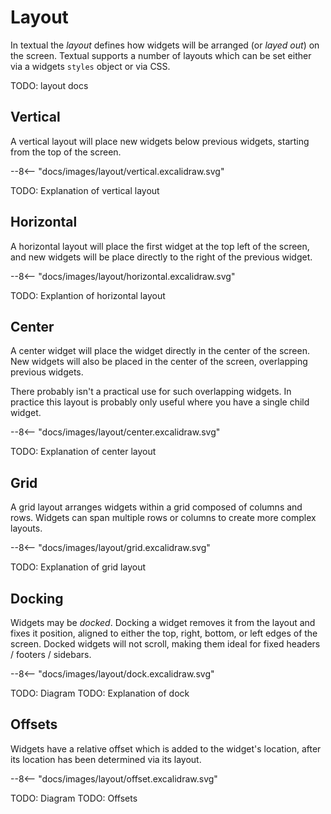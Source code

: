 # Layout

In textual the *layout* defines how widgets will be arranged (or *layed out*) on the screen. Textual supports a number of layouts which can be set either via a widgets `styles` object or via CSS.

TODO: layout docs

## Vertical 

A vertical layout will place new widgets below previous widgets, starting from the top of the screen.

<div class="excalidraw">
--8<-- "docs/images/layout/vertical.excalidraw.svg"
</div>


TODO: Explanation of vertical layout


## Horizontal

A horizontal layout will place the first widget at the top left of the screen, and new widgets will be place directly to the right of the previous widget.

<div class="excalidraw">
--8<-- "docs/images/layout/horizontal.excalidraw.svg"
</div>


TODO: Explantion of horizontal layout

## Center

A center widget will place the widget directly in the center of the screen. New widgets will also be placed in the center of the screen, overlapping previous widgets.

There probably isn't a practical use for such overlapping widgets. In practice this layout is probably only useful where you have a single child widget.

<div class="excalidraw">
--8<-- "docs/images/layout/center.excalidraw.svg"
</div>


TODO: Explanation of center layout

## Grid

A grid layout arranges widgets within a grid composed of columns and rows. Widgets can span multiple rows or columns to create more complex layouts.

<div class="excalidraw">
--8<-- "docs/images/layout/grid.excalidraw.svg"
</div>


TODO: Explanation of grid layout


## Docking

Widgets may be *docked*. Docking a widget removes it from the layout and fixes it position, aligned to either the top, right, bottom, or left edges of the screen. Docked widgets will not scroll, making them ideal for fixed headers / footers / sidebars.

<div class="excalidraw">
--8<-- "docs/images/layout/dock.excalidraw.svg"
</div>


TODO: Diagram
TODO: Explanation of dock

## Offsets

Widgets have a relative offset which is added to the widget's location, after its location has been determined via its layout.

<div class="excalidraw">
--8<-- "docs/images/layout/offset.excalidraw.svg"
</div>


TODO: Diagram
TODO: Offsets

